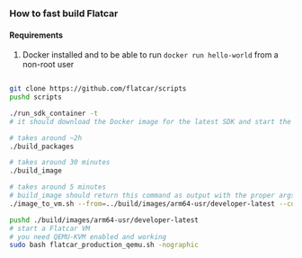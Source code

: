 ### How to fast build Flatcar

#### Requirements

1. Docker installed and to be able to run `docker run hello-world` from a non-root user

```bash

git clone https://github.com/flatcar/scripts
pushd scripts

./run_sdk_container -t
# it should download the Docker image for the latest SDK and start the docker container and attach to it

# takes around ~2h
./build_packages

# takes around 30 minutes
./build_image

# takes around 5 minutes
# build_image should return this command as output with the proper args. Add compression format to none, so that it is not archived
./image_to_vm.sh --from=../build/images/arm64-usr/developer-latest --compression_format none

pushd ./build/images/arm64-usr/developer-latest
# start a Flatcar VM
# you need QEMU-KVM enabled and working
sudo bash flatcar_production_qemu.sh -nographic
